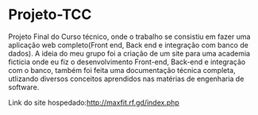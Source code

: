 # Projeto-TCC
Projeto Final do Curso técnico, onde o trabalho se consistiu em fazer uma aplicação web completo(Front end, Back end e integração com banco de dados). A ideia do meu grupo foi a criação de um site para uma academia ficticia onde eu fiz o desenvolvimento Front-end, Back-end e integração com o banco, também foi feita uma documentação técnica completa, utlizando diversos conceitos aprendidos nas matérias de engenharia de software.

Link do site hospedado:http://maxfit.rf.gd/index.php
